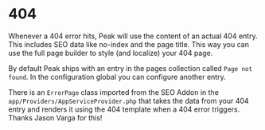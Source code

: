 # 404

Whenever a 404 error hits, Peak will use the content of an actual 404 entry. This includes SEO data like no-index and the page title. This way you can use the full page builder to style (and localize) your 404 page.

By default Peak ships with an entry in the pages collection called `Page not found`. In the configuration global you can configure another entry.

There is an `ErrorPage` class imported from the SEO Addon in the `app/Providers/AppServiceProvider.php` that takes the data from your 404 entry and renders it using the 404 template when a 404 error triggers. Thanks Jason Varga for this!
